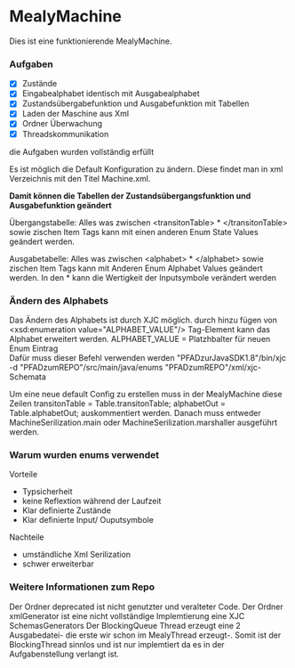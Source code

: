 # MealyMachine

Dies ist eine funktionierende MealyMachine.

### Aufgaben
- [x] Zustände
- [x] Eingabealphabet identisch mit Ausgabealphabet
- [x] Zustandsübergabefunktion und Ausgabefunktion mit Tabellen
- [x] Laden der Maschine aus Xml
- [x] Ordner Überwachung
- [x] Threadskommunikation

die Aufgaben wurden vollständig erfüllt

Es ist möglich die Default Konfiguration zu ändern.
Diese findet man in xml Verzeichnis mit den Titel Machine.xml.

**Damit können die Tabellen der Zustandsübergangsfunktion und Ausgabefunktion geändert**

Übergangstabelle:
Alles was zwischen \<transitonTable\> * \</transitonTable\> sowie zischen Item Tags <item> </item>  kann mit einen anderen Enum State Values geändert werden.

Ausgabetabelle:
Alles was zwischen \<alphabet\> * \</alphabet\> sowie zischen Item Tags <item> </item>  kann mit Anderen Enum Alphabet Values geändert werden.
In den <transitionSymbols>*</transitionSymbols> kann die Wertigkeit der Inputsymbole verändert werden   
### Ändern des Alphabets
Das Ändern des Alphabets ist durch XJC möglich.
durch hinzu fügen von \<xsd:enumeration value="ALPHABET_VALUE"/\> Tag-Element kann das Alphabet erweitert werden.
ALPHABET_VALUE = Platzhbalter für neuen Enum Eintrag  
Dafür muss dieser Befehl verwenden werden
    "PFADzurJavaSDK1.8"/bin/xjc -d "PFADzumREPO"/src/main/java/enums "PFADzumREPO"/xml/xjc-Schemata

Um eine neue default Config zu erstellen muss in der MealyMachine diese Zeilen
    transitonTable = Table.transitonTable;
    alphabetOut = Table.alphabetOut;
auskommentiert werden. Danach muss entweder MachineSerilization.main oder MachineSerilization.marshaller ausgeführt werden.

### Warum wurden enums verwendet
Vorteile
* Typsicherheit
* keine Reflextion während der Laufzeit
* Klar definierte Zustände
* Klar definierte Input/ Ouputsymbole

Nachteile
* umständliche Xml Serilization
* schwer erweiterbar 

### Weitere Informationen zum Repo 

Der Ordner deprecated ist nicht genutzter und veralteter Code.
Der Ordner xmlGenerator ist eine nicht vollständige Implemtierung eine XJC SchemasGenerators
Der BlockingQueue Thread erzeugt eine 2 Ausgabedatei- die erste wir schon im MealyThread erzeugt-. Somit ist der BlockingThread sinnlos und ist nur implemtiert da es in der Aufgabenstellung verlangt ist. 
